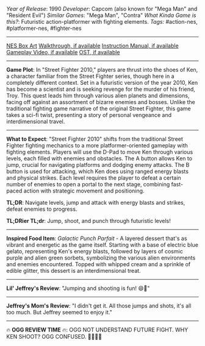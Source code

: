 *Year of Release*: 1990
*Developer*: Capcom (also known for "Mega Man" and "Resident Evil")
*Similar Games*: "Mega Man", "Contra"
*What Kinda Game is this?*: Futuristic action-platformer with fighting elements.
*Tags:* #action-nes, #platformer-nes, #fighter-nes

---
[NES Box Art](https://www.google.com/search?tbm=isch&q=NES+Box+Art+Street+Fighter+2010) 
[Walkthrough, if available](https://www.google.com/search?q=Walkthrough+NES+Street+Fighter+2010)
[Instruction Manual, if available](https://www.google.com/search?q=NES+Instruction+Manual+Street+Fighter+2010)
[Gameplay Video, if available](https://www.youtube.com/results?search_query=gameplay+NES+Street+Fighter+2010) 
[OST, if available](https://www.youtube.com/results?search_query=gameplay+NES+Street+Fighter+2010+OST)

- - -
**Game Plot**: In "Street Fighter 2010," players are thrust into the shoes of Ken, a character familiar from the Street Fighter series, though here in a completely different context. Set in a futuristic version of the year 2010, Ken has become a scientist and is seeking revenge for the murder of his friend, Troy. This quest leads him through various alien planets and dimensions, facing off against an assortment of bizarre enemies and bosses. Unlike the traditional fighting game narrative of the original Street Fighter, this game takes a sci-fi twist, presenting a story of personal vengeance and interdimensional travel.

- - -
**What to Expect**: "Street Fighter 2010" shifts from the traditional Street Fighter fighting mechanics to a more platformer-oriented gameplay with fighting elements. Players will use the D-Pad to move Ken through various levels, each filled with enemies and obstacles. The A button allows Ken to jump, crucial for navigating platforms and dodging enemy attacks. The B button is used for attacking, which Ken does using ranged energy blasts and physical strikes. Each level requires the player to defeat a certain number of enemies to open a portal to the next stage, combining fast-paced action with strategic movement and positioning.

**TL;DR**: Navigate levels, jump and attack with energy blasts and strikes, defeat enemies to progress.

**TL;DRier TL;dr**: Jump, shoot, and punch through futuristic levels!

---
**Inspired Food Item**: *Galactic Punch Parfait* - A layered dessert that's as vibrant and energetic as the game itself. Starting with a base of electric blue gelato, representing Ken's energy blasts, followed by layers of cosmic purple and alien green sorbets, symbolizing the various alien environments and enemies encountered. Topped with whipped cream and a sprinkle of edible glitter, this dessert is an interdimensional treat.

---
**Lil' Jeffrey's Review**: "Jumping and shooting is fun! 😄👾"

---
**Jeffrey's Mom's Review**: "I didn't get it. All those jumps and shots, it's all too much. But Jeffrey seemed to enjoy it."

---
🔥 **OGG REVIEW TIME** 🔥: OGG NOT UNDERSTAND FUTURE FIGHT. WHY KEN SHOOT? OGG CONFUSED. 🤷‍♂️👾🔥